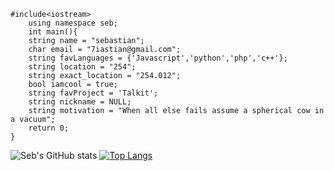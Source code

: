 
	#include<iostream>
		using namespace seb;
		int main(){
		string name = "sebastian";
		char email = "7iastian@gmail.com";
		string favLanguages = {'Javascript','python','php','c++'};
		string location = "254";
		string exact_location = "254.012";
		bool iamcool = true;
		string favProject = 'Talkit';
		string nickname = NULL;
		string motivation = "When all else fails assume a spherical cow in a vacuum";
		return 0;
	}


![Seb's GitHub stats](https://github-readme-stats.vercel.app/api?username=astianmuchui&theme=merko)
[![Top Langs](https://github-readme-stats.vercel.app/api/top-langs/?username=astianmuchui&langs_count=10&layout=compact&theme=merko)](https://github.com/anuraghazra/github-readme-stats)
